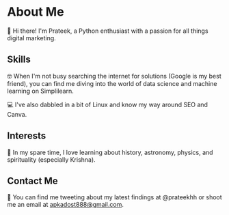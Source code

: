 # About Me

👋 Hi there! I'm Prateek, a Python enthusiast with a passion for all things digital marketing. 

## Skills

🤓 When I'm not busy searching the internet for solutions (Google is my best friend), you can find me diving into the world of data science and machine learning on Simplilearn. 

💻 I've also dabbled in a bit of Linux and know my way around SEO and Canva. 

## Interests

🤔 In my spare time, I love learning about history, astronomy, physics, and spirituality (especially Krishna). 

## Contact Me

📱 You can find me tweeting about my latest findings at @prateekhh or shoot me an email at apkadost888@gmail.com. 


